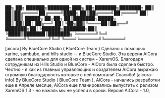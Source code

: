 ██╗     ██╗ ██████╗███████╗███╗   ██╗███████╗███████╗
██║     ██║██╔════╝██╔════╝████╗  ██║██╔════╝██╔════╝
██║     ██║██║     █████╗  ██╔██╗ ██║███████╗█████╗  
██║     ██║██║     ██╔══╝  ██║╚██╗██║╚════██║██╔══╝  
███████╗██║╚██████╗███████╗██║ ╚████║███████║███████╗
╚══════╝╚═╝ ╚═════╝╚══════╝╚═╝  ╚═══╝╚══════╝╚══════╝

[aicora] By BlueCore Studio ( BlueCore Team ) Сделано с помощью: xarine, sambubo, and hills studio -- и BlueCore Studio. Эта версия AiCora сделана специально для одной из систем - XaremOS.
Благодаря сотрудникам из Hills Studio и BlueCore - AiCora была сделана быстро. Честно - я как из главных управляющих и создателем AiCora выражаю огромную благодарность которые с ней помогали!
Спасибо!
[aicora-info] By BlueCore Studio ( BlueCore Team ), AiCora - начались разработки еще в Апреле месяце, AiCora еще планировались выпустить с релизом XaremOS 1.3 - но нажаль мы не успели в сроки.
Версия AiCora - 1.0, 

